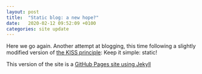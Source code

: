 ```yaml
---
layout: post
title:  "Static blog: a new hope?"
date:   2020-02-12 09:52:09 +0100
categories: site update
---
```

Here we go again. Another attempt at blogging, this time following a slightly modified version of [the KISS principle][kiss-principle]: Keep it simple: static!

This version of the site is a [GitHub Pages site using Jekyll][gh-jkyl]

[kiss-principle]: https://en.wikipedia.org/wiki/KISS_principle
[gh-jkyl]: https://help.github.com/en/github/working-with-github-pages/setting-up-a-github-pages-site-with-jekyll
